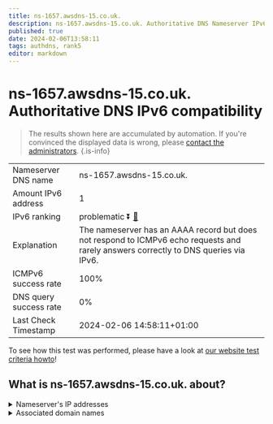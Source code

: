 ```yaml
---
title: ns-1657.awsdns-15.co.uk.
description: ns-1657.awsdns-15.co.uk. Authoritative DNS Nameserver IPv6 compatibility
published: true
date: 2024-02-06T13:58:11
tags: authdns, rank5
editor: markdown
---
```


# ns-1657.awsdns-15.co.uk. Authoritative DNS IPv6 compatibility

> The results shown here are accumulated by automation. If you're convinced the displayed data is wrong, please [contact the administrators](/howto/chat). 
{.is-info}




|   |   |
| - | - |
| Nameserver DNS name | ns-1657.awsdns-15.co.uk.
| Amount IPv6 address | 1
| IPv6 ranking | problematic :arrow_double_down: [🔗](/howto/ranking) |
| Explanation | The nameserver has an AAAA record but does not respond to ICMPv6 echo requests and rarely answers correctly to DNS queries via IPv6. |
| ICMPv6 success rate | 100%|
| DNS query success rate | 0% |
| Last Check Timestamp | 2024-02-06 14:58:11+01:00 |

To see how this test was performed, please have a look at [our website test criteria howto](/howto/testcriteria/authdns)!


## What is ns-1657.awsdns-15.co.uk. about?




<details>
<summary>Nameserver's IP addresses</summary>

2600:9000:5306:7900::1

</details>



<details>
<summary>Associated domain names</summary>

www.stern.de

</details>
